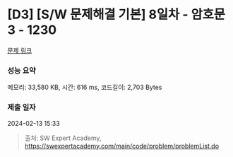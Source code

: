 # [D3] [S/W 문제해결 기본] 8일차 - 암호문3 - 1230 

[문제 링크](https://swexpertacademy.com/main/code/problem/problemDetail.do?contestProbId=AV14zIwqAHwCFAYD) 

### 성능 요약

메모리: 33,580 KB, 시간: 616 ms, 코드길이: 2,703 Bytes

### 제출 일자

2024-02-13 15:33



> 출처: SW Expert Academy, https://swexpertacademy.com/main/code/problem/problemList.do